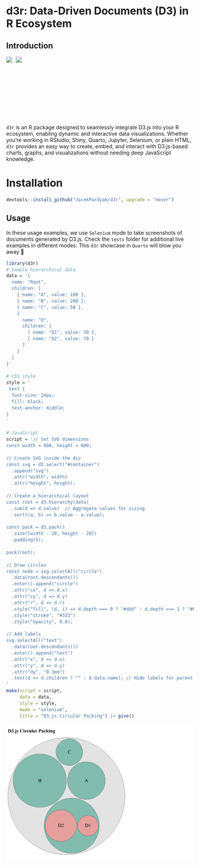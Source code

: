 d3r: Data-Driven Documents (D3) in R Ecosystem
================

## Introduction

<div style="display: flex; align-items: center;">

<img src="https://upload.wikimedia.org/wikipedia/commons/1/15/Logo_D3.svg" style="height: 150px; margin-right: 10px;">
<img src="https://upload.wikimedia.org/wikipedia/commons/1/1b/R_logo.svg" style="height: 150px;">

</div>

</br>

`d3r` is an R package designed to seamlessly integrate D3.js into your R
ecosystem, enabling dynamic and interactive data visualizations. Whether
you’re working in RStudio, Shiny, Quarto, Jupyter, Selenium, or plain
HTML, `d3r` provides an easy way to create, embed, and interact with
D3.js-based charts, graphs, and visualizations without needing deep
JavaScript knowledge.

# Installation

``` r
devtools::install_github("JacekPardyak/d3r", upgrade = "never")
```

## Usage

In these usage examples, we use `Selenium` mode to take screenshots of
documents generated by D3.js. Check the `tests` folder for additional
live examples in different modes. This `d3r` showcase in `Quarto` will
blow you away :rocket:

``` r
library(d3r)
# Sample hierarchical data
data = '{
  name: "Root",
  children: [
    { name: "A", value: 100 },
    { name: "B", value: 200 },
    { name: "C", value: 50 },
    { 
      name: "D", 
      children: [
        { name: "D1", value: 30 },
        { name: "D2", value: 70 }
      ]
    }
  ]
}'

# CSS style
style = '
 text {
  font-size: 24px;
  fill: black;
  text-anchor: middle;
}
'

# JavaScript
script = '// Set SVG dimensions
const width = 600, height = 600;

// Create SVG inside the div
const svg = d3.select("#container")
  .append("svg")
  .attr("width", width)
  .attr("height", height);
      
// Create a hierarchical layout
const root = d3.hierarchy(data)
  .sum(d => d.value)  // Aggregate values for sizing
  .sort((a, b) => b.value - a.value);
    
const pack = d3.pack()
  .size([width - 20, height - 20])
  .padding(5);
    
pack(root);
    
// Draw circles
const node = svg.selectAll("circle")
  .data(root.descendants())
  .enter().append("circle")
  .attr("cx", d => d.x)
  .attr("cy", d => d.y)
  .attr("r", d => d.r)
  .style("fill", (d, i) => d.depth === 0 ? "#ddd" : d.depth === 1 ? "#69b3a2" : "#ff9999")
  .style("stroke", "#333")
  .style("opacity", 0.8);
    
// Add labels
svg.selectAll("text")
  .data(root.descendants())
  .enter().append("text")
  .attr("x", d => d.x)
  .attr("y", d => d.y)
  .attr("dy", "0.3em")
  .text(d => d.children ? "" : d.data.name); // Hide labels for parent nodes
' 
make(script = script, 
     data = data, 
     style = style, 
     mode = "selenium", 
     title = "D3.js Circular Packing") |> give()
```

<img src="./man/file54f850511af.png" width="929" />
